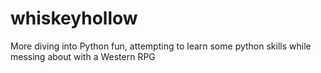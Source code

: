 # whiskeyhollow
More diving into Python fun, attempting to learn some python skills while messing about with a Western RPG 
